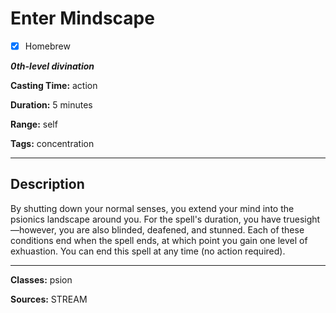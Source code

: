 # Enter Mindscape

- [x] Homebrew

***0th-level divination***

**Casting Time:** action

**Duration:** 5 minutes

**Range:** self

**Tags:** concentration

---

## Description
By shutting down your normal senses, you extend your mind into the psionics landscape around you. For the spell's duration, you have truesight&mdash;however, you are also blinded, deafened, and stunned. Each of these conditions end when the spell ends, at which point you gain one level of exhuastion. You can end this spell at any time (no action required).

---

**Classes:** psion

**Sources:** STREAM
